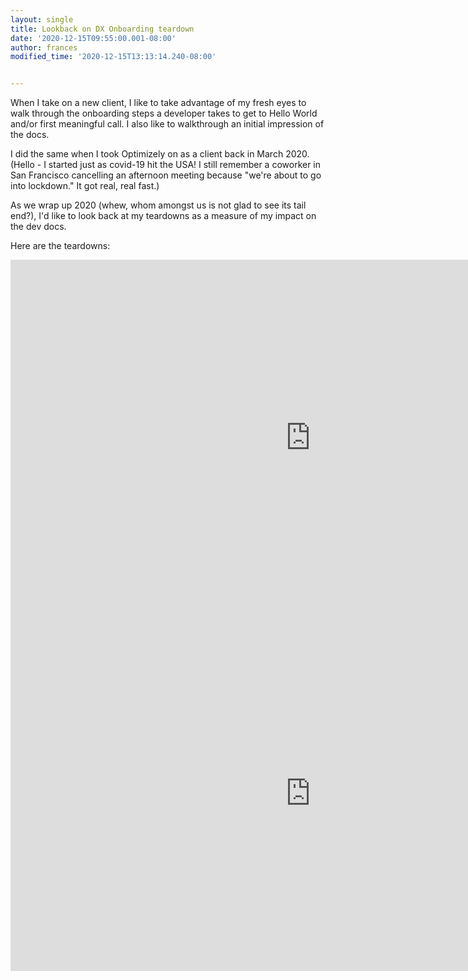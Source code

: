```yaml
---
layout: single
title: Lookback on DX Onboarding teardown
date: '2020-12-15T09:55:00.001-08:00'
author: frances
modified_time: '2020-12-15T13:13:14.240-08:00'


---
```


When I take on a new client, I like to take advantage of my fresh eyes to walk through the onboarding steps a developer takes to get to Hello World and/or first meaningful call.  I also like to walkthrough an initial impression of the docs.


I did the same when I took Optimizely on as a client back in March 2020. (Hello - I started just as covid-19 hit the USA! I still remember a coworker in San Francisco cancelling an afternoon meeting because "we're about to go into lockdown." It got real, real fast.)

As we wrap up 2020 (whew, whom amongst us is not glad to see its tail end?), I'd like to look back at my teardowns as a measure of my impact on the dev docs. 

Here are the teardowns:

<iframe src="https://docs.google.com/presentation/d/e/2PACX-1vQOG4mNWEJE-SiDPcxYJzK1SRhte8RaOnF8d_ZuxHH6da0JGCyE9AyrkzG04qtOWEsoQDi6QWCeSxHd/embed?start=false&loop=false&delayms=5000" frameborder="0" width="960" height="569" allowfullscreen="true" mozallowfullscreen="true" webkitallowfullscreen="true"></iframe>


<iframe src="https://docs.google.com/presentation/d/e/2PACX-1vT0yeU_IJPUrYDH0BVVpQZYrCaK791BIjaNe5eZz-HQf4cddy7Oq_nuwPJjq_QldIwEINrd3TndGCJU/embed?start=false&loop=false&delayms=5000" frameborder="0" width="960" height="569" allowfullscreen="true" mozallowfullscreen="true" webkitallowfullscreen="true"></iframe>

